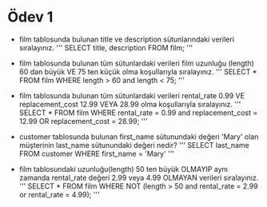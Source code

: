 # Ödev 1

- film tablosunda bulunan title ve description sütunlarındaki verileri sıralayınız.
'''
SELECT title, description FROM film;
'''

- film tablosunda bulunan tüm sütunlardaki verileri film uzunluğu (length) 60 dan büyük VE 75 ten küçük olma koşullarıyla sıralayınız.
'''
SELECT * FROM film
WHERE length > 60 and length < 75;
'''

- film tablosunda bulunan tüm sütunlardaki verileri rental_rate 0.99 VE replacement_cost 12.99 VEYA 28.99 olma koşullarıyla sıralayınız.
'''
SELECT * FROM film
WHERE rental_rate = 0.99 and replacement_cost = 12.99 OR replacement_cost = 28.99;
'''

- customer tablosunda bulunan first_name sütunundaki değeri 'Mary' olan müşterinin last_name sütunundaki değeri nedir?
'''
SELECT last_name FROM customer
WHERE first_name = 'Mary'
'''

- film tablosundaki uzunluğu(length) 50 ten büyük OLMAYIP aynı zamanda rental_rate değeri 2.99 veya 4.99 OLMAYAN verileri sıralayınız.
'''
SELECT * FROM film
WHERE NOT (length > 50 and rental_rate = 2.99 or rental_rate = 4.99);
'''


